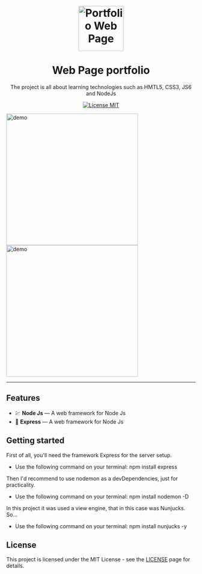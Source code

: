 <h1 align="center">
<br>
  <img src="https://imgur.com/XLYVaNJ" alt="Portfolio Web Page" width="120">
<br>
<br>
Web Page portfolio
</h1>

<p align="center">The project is all about learning technologies such as HMTL5, CSS3, JS6 and NodeJs</p>

<p align="center">
  <a href="https://opensource.org/licenses/MIT">
    <img src="https://img.shields.io/badge/License-MIT-blue.svg" alt="License MIT">
  </a>
</p>

[//]: # "Add your gifs/images here:"

<div>
  <img src="https://i.imgur.com/NfZFlQX.gif" alt="demo" width="auto" height="350">
  <img src="https://i.imgur.com/dskKEZR.gif" alt="demo" height="350">
</div>

<hr />

## Features

[//]: # "Add the features of your project here:"

-   💹 **Node Js** — A web framework for Node Js
-   🔵 **Express** — A web framework for Node Js

## Getting started

First of all, you'll need the framework Express for the server setup.

-   Use the following command on your terminal: npm install express

Then I'd recommend to use nodemon as a devDependencies, just for practicality.

-   Use the following command on your terminal: npm install nodemon -D

In this project it was used a view engine, that in this case was Nunjucks.
So...

-   Use the following command on your terminal: npm install nunjucks -y

## License

This project is licensed under the MIT License - see the [LICENSE](https://opensource.org/licenses/MIT) page for details.
